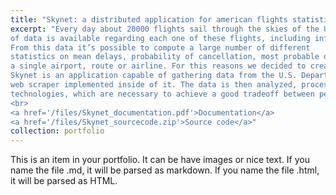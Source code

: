```yaml
---
title: "Skynet: a distributed application for american flights statistics"
excerpt: "Every day about 20000 flights sail through the skies of the United States. Online a huge amount
of data is available regarding each one of these flights, including information on delays, cancellations and their causes.
From this data it’s possible to compute a large number of different
statistics on mean delays, probability of cancellation, most probable delay cause etc. based on
a single airport, route or airline. For this reasons we decided to create Skynet. 
Skynet is an application capable of gathering data from the U.S. Department of Transportation website through a
web scraper implemented inside of it. The data is then analyzed, processed and distributed on multiple database realized through MongoDB and Neo4j
technologies, which are necessary to achieve a good tradeoff between performances, reliability and availability.
<br>
<a href='/files/Skynet_documentation.pdf'>Documentation</a>
<a href='/files/Skynet_sourcecode.zip'>Source code</a>"
collection: portfolio
---
```


This is an item in your portfolio. It can be have images or nice text. If you name the file .md, it will be parsed as markdown. If you name the file .html, it will be parsed as HTML. 
